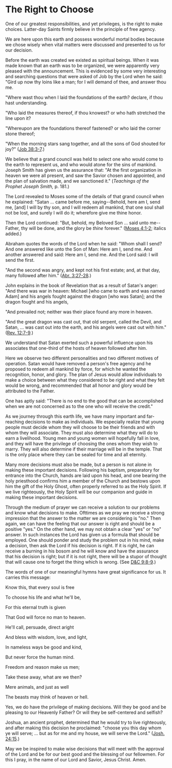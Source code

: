 # The Right to Choose

One of our greatest responsibilities, and yet privileges, is the right to make
choices. Latter-day Saints firmly believe in the principle of free agency.

We are here upon this earth and possess wonderful mortal bodies because we
chose wisely when vital matters were discussed and presented to us for our
decision.

Before the earth was created we existed as spiritual beings. When it was made
known that an earth was to be organized, we were apparently very pleased with
the announcement. This is evidenced by some very interesting and searching
questions that were asked of Job by the Lord when he said: "Gird up now thy
loins like a man; for I will demand of thee, and answer thou me.

"Where wast thou when I laid the foundations of the earth? declare, if thou
hast understanding.

"Who laid the measures thereof, if thou knowest? or who hath stretched the
line upon it?

"Whereupon are the foundations thereof fastened? or who laid the corner stone
thereof;

"When the morning stars sang together, and all the sons of God shouted for
joy?" ([Job 38:3-7](https://www.lds.org/scriptures/ot/job/38.3-7?lang=eng#2).)

We believe that a grand council was held to select one who would come to the
earth to represent us, and who would atone for the sins of mankind. Joseph
Smith has given us the assurance that: "At the first organization in heaven we
were all present, and saw the Savior chosen and appointed, and the plan of
salvation made, and we sanctioned it." (_Teachings of the Prophet Joseph
Smith,_ p. 181.)

The Lord revealed to Moses some of the details of that grand council when he
explained: "Satan ... came before me, saying--Behold, here am I, send me, [and]
I will by thy son, and I will redeem all mankind, that one soul shall not be
lost, and surely I will do it; wherefore give me thine honor.

Then the Lord continued: "But, behold, my Beloved Son ... said unto me--Father,
thy will be done, and the glory be _thine_ forever." ([Moses
4:1-2](https://www.lds.org/scriptures/pgp/moses/4.1-2?lang=eng#0); italics
added.)

Abraham quotes the words of the Lord when he said: "Whom shall I send? And one
answered like unto the Son of Man: Here am I, send me. And another answered
and said: Here am I, send me. And the Lord said: I will send the first.

"And the second was angry, and kept not his first estate; and, at that day,
many followed after him." ([Abr.
3:27-28](https://www.lds.org/scriptures/pgp/abr/3.27-28?lang=eng#26).)

John explains in the book of Revelation that as a result of Satan's anger:
"And there was war in heaven: Michael [who came to earth and was named Adam]
and his angels fought against the dragon [who was Satan]; and the dragon
fought and his angels,

"And prevailed not; neither was their place found any more in heaven.

"And the great dragon was cast out, that old serpent, called the Devil, and
Satan, ... was cast out into the earth, and his angels were cast out with him."
([Rev. 12:7-9](https://www.lds.org/scriptures/nt/rev/12.7-9?lang=eng#6).)

We understand that Satan exerted such a powerful influence upon his associates
that one-third of the hosts of heaven followed after him.

Here we observe two different personalities and two different motives of
operation. Satan would have removed a person's free agency and he proposed to
redeem all mankind by force, for which he wanted the recognition, honor, and
glory. The plan of Jesus would allow individuals to make a choice between what
they considered to be right and what they felt would be wrong, and recommended
that all honor and glory would be attributed to the Father.

One has aptly said: "There is no end to the good that can be accomplished when
we are not concerned as to the one who will receive the credit."

As we journey through this earth life, we have many important and far-reaching
decisions to make as individuals. We especially realize that young people must
decide whom they will choose to be their friends and with whom they will
associate. They must also determine what they will do to earn a livelihood.
Young men and young women will hopefully fall in love, and they will have the
privilege of choosing the ones whom they wish to marry. They will also
determine if their marriage will be in the temple. That is the only place
where they can be sealed for time and all eternity.

Many more decisions must also be made, but a person is not alone in making
these important decisions. Following his baptism, preparatory for entrance
into the Church, hands are laid upon his head, and one bearing the holy
priesthood confirms him a member of the Church and bestows upon him the gift
of the Holy Ghost, often properly referred to as the Holy Spirit. If we live
righteously, the Holy Spirit will be our companion and guide in making these
important decisions.

Through the medium of prayer we can receive a solution to our problems and
know what decisions to make. Ofttimes as we pray we receive a strong
impression that the answer to the matter we are considering is "no." Then
again, we can have the feeling that our answer is right and should be a
positive "yes." On the other hand, we may not obtain a clear "yes" or "no"
answer. In such instances the Lord has given us a formula that should be
employed. One should ponder and study the problem out in his mind, make a
decision, then ask the Lord if his decision is right. If it is right, he can
receive a burning in his bosom and he will know and have the assurance that
his decision is right; but if it is not right, there will be a stupor of
thought that will cause one to forget the thing which is wrong. (See [D&amp;C
9:8-9](https://www.lds.org/scriptures/dc-testament/dc/9.8-9?lang=eng#7).)

The words of one of our meaningful hymns have great significance for us. It
carries this message:

Know this, that every soul is free

To choose his life and what he'll be,

For this eternal truth is given

That God will force no man to heaven.

He'll call, persuade, direct aright

And bless with wisdom, love, and light,

In nameless ways be good and kind,

But never force the human mind.

Freedom and reason make us men;

Take these away, what are we then?

Mere animals, and just as well

The beasts may think of heaven or hell.

Yes, we do have the privilege of making decisions. Will they be good and be
pleasing to our Heavenly Father? Or will they be self-centered and selfish?

Joshua, an ancient prophet, determined that he would try to live righteously,
and after making this decision he proclaimed: "choose you this day whom ye
will serve; ... but as for me and my house, we will serve the Lord." ([Josh.
24:15](https://www.lds.org/scriptures/ot/josh/24.15?lang=eng#14).)

May we be inspired to make wise decisions that will meet with the approval of
the Lord and be for our best good and the blessing of our fellowmen. For this
I pray, in the name of our Lord and Savior, Jesus Christ. Amen.

